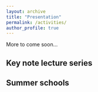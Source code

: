 ```yaml
---
layout: archive
title: "Presentation"
permalink: /activities/
author_profile: true
---
```


More to come soon...

Key note lecture series
---------------------

Summer schools
----------------

